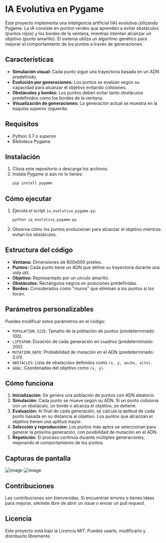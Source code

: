 # IA Evolutiva en Pygame

Este proyecto implementa una inteligencia artificial (IA) evolutiva utilizando Pygame. La IA consiste en puntos verdes que aprenden a evitar obstáculos (puntos rojos) y los bordes de la ventana, mientras intentan alcanzar un objetivo (punto amarillo). El sistema utiliza un algoritmo genético para mejorar el comportamiento de los puntos a través de generaciones.

## Características
- **Simulación visual:** Cada punto sigue una trayectoria basada en un ADN predefinido.
- **Evolución por generaciones:** Los puntos se evalúan según su capacidad para alcanzar el objetivo evitando colisiones.
- **Obstáculos y bordes:** Los puntos deben evitar tanto obstáculos predefinidos como los bordes de la ventana.
- **Visualización de generaciones:** La generación actual se muestra en la esquina superior izquierda.

## Requisitos
- Python 3.7 o superior
- Biblioteca Pygame

## Instalación
1. Clona este repositorio o descarga los archivos.
2. Instala Pygame si aún no lo tienes:
   ```bash
   pip install pygame
   ```

## Cómo ejecutar
1. Ejecuta el script `ia_evolutiva_pygame.py`:
   ```bash
   python ia_evolutiva_pygame.py
   ```
2. Observa cómo los puntos evolucionan para alcanzar el objetivo mientras evitan los obstáculos.

## Estructura del código
- **Ventana:** Dimensiones de 800x600 píxeles.
- **Puntos:** Cada punto tiene un ADN que define su trayectoria durante una vida útil.
- **Objetivo:** Representado por un círculo amarillo.
- **Obstáculos:** Rectángulos negros en posiciones predefinidas.
- **Bordes:** Considerados como "muros" que eliminan a los puntos si los tocan.

## Parámetros personalizables
Puedes modificar estos parámetros en el código:
- `POPULATION_SIZE`: Tamaño de la población de puntos (predeterminado: 100).
- `LIFESPAN`: Duración de cada generación en cuadros (predeterminado: 200).
- `MUTATION_RATE`: Probabilidad de mutación en el ADN (predeterminado: 0.01).
- `OBSTACLES`: Lista de obstáculos definidos como `(x, y, ancho, alto)`.
- `GOAL`: Coordenadas del objetivo como `(x, y)`.

## Cómo funciona
1. **Inicialización:** Se genera una población de puntos con ADN aleatorio.
2. **Simulación:** Cada punto se mueve según su ADN. Si un punto colisiona con un obstáculo, un borde o alcanza el objetivo, se detiene.
3. **Evaluación:** Al final de cada generación, se calcula la aptitud de cada punto basada en su distancia al objetivo. Los puntos que alcanzan el objetivo tienen una aptitud mayor.
4. **Selección y reproducción:** Los puntos más aptos se seleccionan para generar la próxima generación, con posibilidad de mutación en el ADN.
5. **Repetición:** El proceso continúa durante múltiples generaciones, mejorando el comportamiento de los puntos.

## Capturas de pantalla
![image](https://github.com/user-attachments/assets/050c0aab-5e28-46b8-9edb-a77d1141c4e5)
![image](https://github.com/user-attachments/assets/64f65c08-22ee-4cf2-9857-5b5cf9fc0b1c)


## Contribuciones
Las contribuciones son bienvenidas. Si encuentras errores o tienes ideas para mejorar, siéntete libre de abrir un issue o enviar un pull request.

## Licencia
Este proyecto está bajo la Licencia MIT. Puedes usarlo, modificarlo y distribuirlo libremente.
